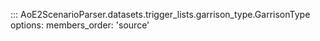 ::: AoE2ScenarioParser.datasets.trigger_lists.garrison_type.GarrisonType
    options:
      members_order: 'source'